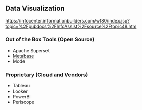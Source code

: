 ## Data Visualization


https://infocenter.informationbuilders.com/wf80/index.jsp?topic=%2Fpubdocs%2FInfoAssist%2Fsource%2Ftopic48.htm


### Out of the Box Tools (Open Source)
- Apache Superset
- [Metabase](https://metabase.com/docs/latest/)
- Mode


### Proprietary (Cloud and Vendors)
- Tableau
- Looker
- PowerBI
- Periscope
